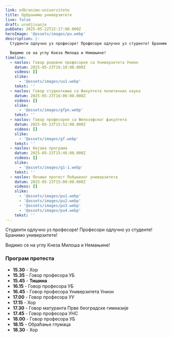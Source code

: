 ```yaml
---
link: odbranimo-univerzitete
title: Одбранимо универзитете
live: false
draft: uredjivanje
pubDate: 2025-05-22T22:17:00.000Z
heroImage: '@assets/images/pu.webp'
description: |-
  Студенти одлучно уз професоре! Професори одлучно уз студенте! Бранимо универзитете!

  Видимо се на углу Кнеза Милоша и Немањине!
timeline:
  - naslov: Говор редовне професорке са Универзитета Унион
    datum: 2025-05-23T16:10:00.000Z
    videos: []
    slike:
      - '@assets/images/uu1.webp'
    tekst: ''
  - naslov: Говор студенткиње са Факултета политичких наука
    datum: 2025-05-23T16:06:00.000Z
    videos: []
    slike:
      - '@assets/images/gfpn.webp'
    tekst: ''
  - naslov: Говор професорке са Филозофског факултета
    datum: 2025-05-23T15:52:00.000Z
    videos: []
    slike:
      - '@assets/images/gf.webp'
    tekst: ''
  - naslov: Најава програма
    datum: 2025-05-23T15:46:00.000Z
    videos: []
    slike:
      - '@assets/images/g1-1.webp'
    tekst: ''
  - naslov: Почиње протест Побуњеног универзитета
    datum: 2025-05-23T15:00:00.000Z
    videos: []
    slike:
      - '@assets/images/pu1.webp'
      - '@assets/images/pu2.webp'
      - '@assets/images/pu3.webp'
      - '@assets/images/pu4.webp'
    tekst: ''
---
```

Студенти одлучно уз професоре! Професори одлучно уз студенте! Бранимо универзитете!

Видимо се на углу Кнеза Милоша и Немањине!

### Програм протеста

- **15.30** - Хор
- **15.35** - Говор професора УБ
- **15.45** - **Тишина**
- **16.15** - Говор професора УБ
- **16.45** - Говор професора Универзитета Унион
- **17.00** - Говор професора УУ
- **17.15** - Хор
- **17.30** - Говор матуранта Прве београдске гимназије
- **17.45** - Говор професора УНС
- **18.00** - Говор професора УБ
- **18.15** - Обраћање глумаца
- **18.30&#32;**- Хор
